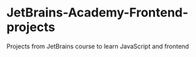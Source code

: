 # JetBrains-Academy-Frontend-projects
 Projects from JetBrains course to learn JavaScript and frontend
